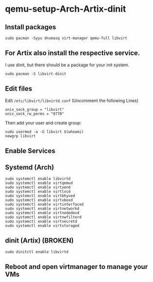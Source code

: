 # qemu-setup-Arch-Artix-dinit
## Install packages
```
sudo pacman -Syyu dnsmasq virt-manager qemu-full libvirt
```
## For Artix also install the respective service.
I use dinit, but there should be a package for your init system.
```
sudo pacman -S libvirt-dinit
```
## Edit files
Edit ```/etc/libvirt/libvirtd.conf``` (Uncomment the following Lines)
```
unix_sock_group = "libvirt"
unix_sock_rw_perms = "0770"

```
Then add your user and create group:
```
sudo usermod -a -G libvirt $(whoami)
newgrp libvirt

```

## Enable Services
## Systemd (Arch)
```
sudo systemctl enable libvirtd
sudo systemctl enable virtqemud
sudo systemctl enable virtxend
sudo systemctl enable virtlxcd
sudo systemctl enable virtbhyved
sudo systemctl enable virtvboxd
sudo systemctl enable virtinterfaced
sudo systemctl enable virtnetworkd
sudo systemctl enable virtnodedevd
sudo systemctl enable virtnwfilterd
sudo systemctl enable virtsecretd
sudo systemctl enable virtstoraged
```
## dinit (Artix) (BROKEN)
```
sudo dinitctl enable libvirtd
```

## Reboot and open virtmanager to manage your VMs
